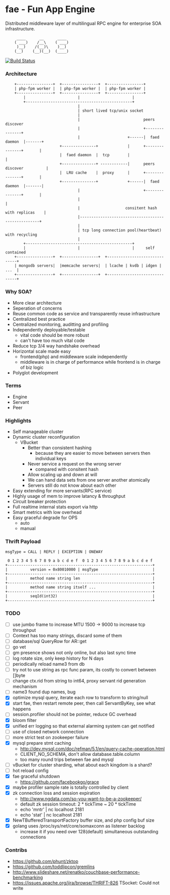 fae - Fun App Engine
====================
Distributed middleware layer of multilingual RPC engine for enterprise SOA infrastructure.

         ____      __      ____ 
        ( ___)    /__\    ( ___)
         )__)    /(__)\    )__) 
        (__)    (__)(__)  (____)

[![Build Status](https://travis-ci.org/funkygao/fae.png?branch=master)](https://travis-ci.org/funkygao/fae)
                               
### Architecture


        +----------------+  +----------------+  +----------------+
        | php-fpm worker |  | php-fpm worker |  | php-fpm worker |
        +----------------+  +----------------+  +----------------+
            |                       |                       |
            +-----------------------------------------------+
                                    |                        
                                    | short lived tcp/unix socket                        
                                    |                        
                                    |                            peers discover
                                    |                            +---------------+
                                    |                     +------|  faed daemon  |-------+
                            +---------------+             |      +---------------+       |
                            |  faed daemon  |  tcp        |                              |
                            +---------------+ ------------|      peers discover          |
                            |  LRU cache    |  proxy      |      +---------------+       |
                            +---------------+             +------|  faed daemon  |-------|
                                    |                            +---------------+       |
                                    |                                                    |
                                    |                    consitent hash with replicas    |
                                    |----------------------------------------------------+
                                    |
                                    | tcp long connection pool(heartbeat) with recycling
                                    |
            +-----------------------------------------------+
            |                       |                       |     self contained
        +----------------+  +----------------+  +------------------------------+
        | mongodb servers|  |memcache servers|  | lcache | kvdb | idgen | ...  |
        +----------------+  +----------------+  +------------------------------+

### Why SOA?

*   More clear architecture
*   Seperation of concerns
*   Reuse common code as service and transparently reuse infrastructure
*   Centralized best practice
*   Centralized monitoring, auditting and profiling
*   Independently deployable/testable
    - vital code should be more robust
    - can't have too much vital code
*   Reduce tcp 3/4 way handshake overhead
*   Horizontal scale made easy
    - frontend(php) and middleware scale independently
    - middleware is in charge of performance while frontend is in charge of biz logic
*   Polyglot development

### Terms

*   Engine
*   Servant
*   Peer

### Highlights

*   Self manageable cluster
*   Dynamic cluster reconfiguration
    - VBucket
        - Better than consistent hashing
          - because they are easier to move between servers then individual keys
        - Never service a request on the wrong server
          - compared with consitent hash
        - Allow scaling up and down at will
        - We can hand data sets from one server another atomically
        - Servers still do not know about each other
*   Easy extending for more servants(RPC service)
*   Highly usage of mem to improve latancy & throughput
*   Circuit breaker protection
*   Full realtime internal stats export via http
*   Smart metrics with low overhead
*   Easy graceful degrade for OPS
    - auto
    - manual

### Thrift Payload

    msgType = CALL | REPLY | EXCEPTION | ONEWAY

     0 1 2 3 4 5 6 7 8 9 a b c d e f  0 1 2 3 4 5 6 7 8 9 a b c d e f
    +----------------------------------------------------------------+
    |          version = 0x80010000 | msgType                        |
    +----------------------------------------------------------------+
    |          method name string len                                |
    +----------------------------------------------------------------+
    |          method name string itself ...                         |
    +----------------------------------------------------------------+
    |          seqId(int32)                                          |
    +----------------------------------------------------------------+


### TODO

*   [ ] use jumbo frame to increase MTU 1500 -> 9000 to increase tcp throughput
*   [ ] Context has too many strings, discard some of them
*   [ ] database/sql QueryRow for AR::get
*   [ ] go vet
*   [ ] gm presence shows not only online, but also last sync time
*   [ ] log rotate size, only keep history for N days
*   [ ] periodically reload name3 from db
*   [ ] try not to use string as rpc func param, its costly to convert between []byte
*   [ ] change ctx.rid from string to int64, proxy servant rid generation mechanism
*   [ ] name3 found dup names, bug
*   [X] optimize mysql query, iterate each row to transform to string/null
*   [X] start fae, then restart remote peer, then call ServantByKey, see what happens
*   [ ] session.profiler should not be pointer, reduce GC overhead
*   [X] bloom filter 
*   [X] unified err logging so that external alarming system can get notified
*   [ ] use of closed network connection
*   [ ] more strict test on zookeeper failure
*   [X] mysql prepare stmt caching
    - http://dev.mysql.com/doc/refman/5.1/en/query-cache-operation.html
    - CLIENT_NO_SCHEMA, don't allow database.table.column
    - too many round trips between fae and mysql
*   [ ] vBucket for cluster sharding, what about each kingdom is a shard?
*   [ ] hot reload config
*   [X] fae graceful shutdown
    - https://github.com/facebookgo/grace
*   [X] maybe profiler sample rate is totally controlled by client
*   [X] zk connection loss and session expiration
    - http://www.ngdata.com/so-you-want-to-be-a-zookeeper/
    - default zk session timeout: 2 * tickTime ~ 20 * tickTime
    - echo 'mntr' | nc localhost 2181
    - echo 'stat' | nc localhost 2181
*   [X] NewTBufferedTransportFactory buffer size, and php config buf size
*   [X] golang uses /proc/sys/net/core/somaxconn as listener backlog
    - increase it if you need over 128(default) simultaneous outstanding connections

### Contribs

*   https://github.com/phunt/zktop
*   https://github.com/toddlipcon/gremlins
*   http://www.slideshare.net/renatko/couchbase-performance-benchmarking
*   https://issues.apache.org/jira/browse/THRIFT-826 TSocket: Could not write
